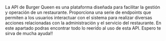 La API de Burger Queen es una plataforma diseñada para facilitar la gestión y operación de un restaurante. Proporciona una serie de endpoints que permiten a los usuarios interactuar con el sistema para realizar diversas acciones relacionadas con la administración y el servicio del restaurante.
En este apartado podras encontrar todo lo reerido al uso de esta API.
Espero te sirva de mucha ayuda!!